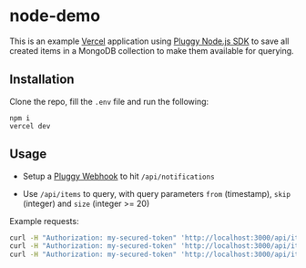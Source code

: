 # node-demo

This is an example [Vercel](https://vercel.com) application using [Pluggy Node.js SDK](https://github.com/pluggyai/pluggy-node) to save all created items in a MongoDB collection to make them available for querying.

## Installation 

Clone the repo, fill the `.env` file and run the following:

```
npm i
vercel dev
```

## Usage

- Setup a [Pluggy Webhook](https://docs.pluggy.ai/#webhooks) to hit `/api/notifications`

- Use `/api/items` to query, with query parameters `from` (timestamp), `skip` (integer) and `size` (integer >= 20)

Example requests:

```bash
curl -H "Authorization: my-secured-token" 'http://localhost:3000/api/items?from=2020-03-17T15:58:13.070Z&size=5'
curl -H "Authorization: my-secured-token" 'http://localhost:3000/api/items?from=2020-01-01T00:01:00.000Z&skip=100'
curl -H "Authorization: my-secured-token" 'http://localhost:3000/api/items?from=2020-01-01T00:01:00.000Z&size=10&skip=5'
```
